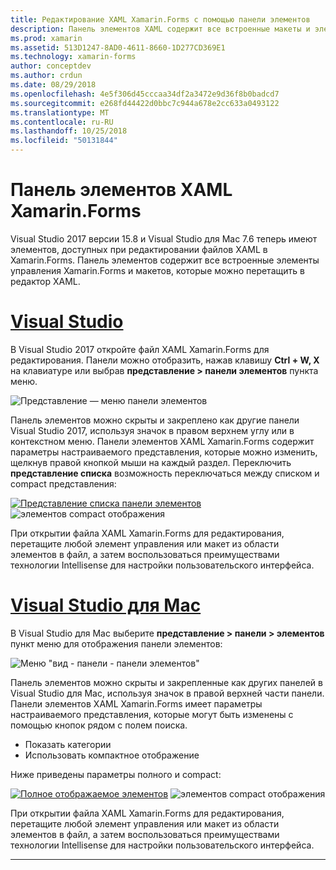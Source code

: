 ```yaml
---
title: Редактирование XAML Xamarin.Forms с помощью панели элементов
description: Панель элементов XAML содержит все встроенные макеты и элементов управления, которые можно перетащить напрямую в открытый файл XAML.
ms.prod: xamarin
ms.assetid: 513D1247-8AD0-4611-8660-1D277CD369E1
ms.technology: xamarin-forms
author: conceptdev
ms.author: crdun
ms.date: 08/29/2018
ms.openlocfilehash: 4e5f306d45cccaa34df2a3472e9d36f8b0badcd7
ms.sourcegitcommit: e268fd44422d0bbc7c944a678e2cc633a0493122
ms.translationtype: MT
ms.contentlocale: ru-RU
ms.lasthandoff: 10/25/2018
ms.locfileid: "50131844"
---
```

# <a name="xamarinforms-xaml-toolbox"></a>Панель элементов XAML Xamarin.Forms

Visual Studio 2017 версии 15.8 и Visual Studio для Mac 7.6 теперь имеют элементов, доступных при редактировании файлов XAML в Xamarin.Forms. Панель элементов содержит все встроенные элементы управления Xamarin.Forms и макетов, которые можно перетащить в редактор XAML.

# <a name="visual-studiotabwindows"></a>[Visual Studio](#tab/windows)

В Visual Studio 2017 откройте файл XAML Xamarin.Forms для редактирования. Панели можно отобразить, нажав клавишу **Ctrl + W, X** на клавиатуре или выбрав **представление > панели элементов** пункта меню.

![Представление — меню панели элементов](toolbox-images/win-view-menu.png)

Панель элементов можно скрыты и закреплено как другие панели Visual Studio 2017, используя значок в правом верхнем углу или в контекстном меню. Панели элементов XAML Xamarin.Forms содержит параметры настраиваемого представления, которые можно изменить, щелкнув правой кнопкой мыши на каждый раздел. Переключить **представление списка** возможность переключаться между списком и compact представления:

[![Представление списка панели элементов](toolbox-images/win-full-display-sml.png)](toolbox-images/win-full-display.png#lightbox) ![элементов compact отображения](toolbox-images/win-compact-display.png)

При открытии файла XAML Xamarin.Forms для редактирования, перетащите любой элемент управления или макет из области элементов в файл, а затем воспользоваться преимуществами технологии Intellisense для настройки пользовательского интерфейса.

# <a name="visual-studio-for-mactabmacos"></a>[Visual Studio для Mac](#tab/macos)

В Visual Studio для Mac выберите **представление > панели > элементов** пункт меню для отображения панели элементов:

![Меню "вид - панели - панели элементов"](toolbox-images/mac-view-menu.png)

Панель элементов можно скрыты и закрепленные как других панелей в Visual Studio для Mac, используя значок в правой верхней части панели. Панели элементов XAML Xamarin.Forms имеет параметры настраиваемого представления, которые могут быть изменены с помощью кнопок рядом с полем поиска.

- Показать категории
- Использовать компактное отображение

Ниже приведены параметры полного и compact:

[![Полное отображаемое элементов](toolbox-images/mac-full-display-sml.png)](toolbox-images/mac-full-display.png#lightbox) ![элементов compact отображения](toolbox-images/mac-compact-display.png)

При открытии файла XAML Xamarin.Forms для редактирования, перетащите любой элемент управления или макет из области элементов в файл, а затем воспользоваться преимуществами технологии Intellisense для настройки пользовательского интерфейса.

-----
